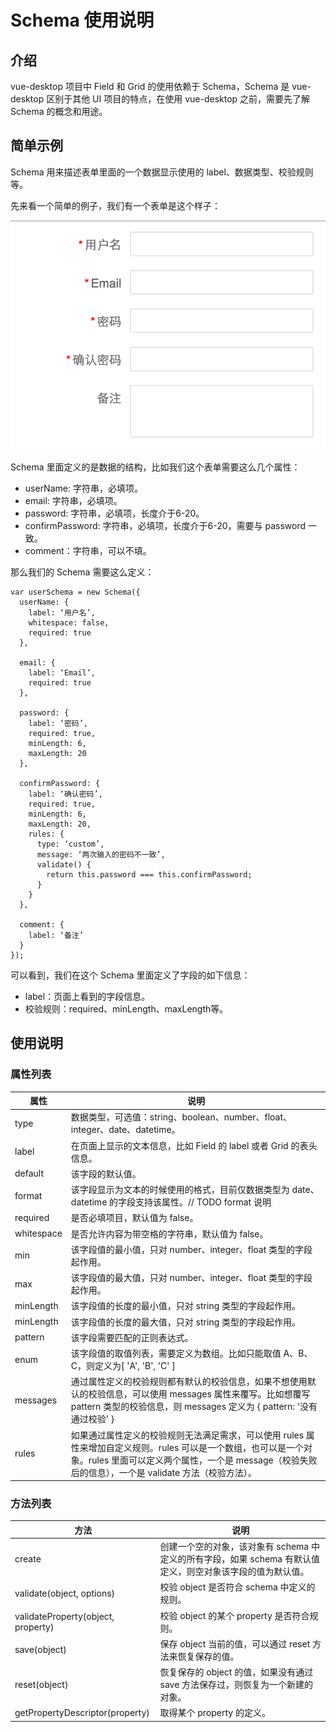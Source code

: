 # Schema 使用说明

## 介绍
vue-desktop 项目中 Field 和 Grid 的使用依赖于 Schema，Schema 是 vue-desktop 区别于其他 UI 项目的特点，在使用 vue-desktop 之前，需要先了解 Schema 的概念和用途。

## 简单示例
Schema 用来描述表单里面的一个数据显示使用的 label、数据类型、校验规则等。

先来看一个简单的例子，我们有一个表单是这个样子：

![First Form](first-form.png)

Schema 里面定义的是数据的结构，比如我们这个表单需要这么几个属性：

- userName: 字符串，必填项。
- email: 字符串，必填项。
- password: 字符串，必填项，长度介于6-20。
- confirmPassword: 字符串，必填项，长度介于6-20，需要与 password 一致。
- comment：字符串，可以不填。

那么我们的 Schema 需要这么定义：

```
var userSchema = new Schema({
  userName: {
    label: ‘用户名’,
    whitespace: false,
    required: true
  },

  email: {
    label: ‘Email’,
    required: true
  },

  password: {
    label: ‘密码’,
    required: true,
    minLength: 6,
    maxLength: 20
  },

  confirmPassword: {
    label: ‘确认密码’,
    required: true,
    minLength: 6,
    maxLength: 20,
    rules: {
      type: ‘custom’,
      message: ‘两次输入的密码不一致’,
      validate() {
        return this.password === this.confirmPassword;
      }
    }
  },

  comment: {
    label: ‘备注’
  }
});
```

可以看到，我们在这个 Schema 里面定义了字段的如下信息：
- label：页面上看到的字段信息。
- 校验规则：required、minLength、maxLength等。

## 使用说明

### 属性列表

| 属性 | 说明 |
|------|------|
| type | 数据类型，可选值：string、boolean、number、float、integer、date、datetime。 |
| label | 在页面上显示的文本信息，比如 Field 的 label 或者 Grid 的表头信息。 |
| default | 该字段的默认值。|
| format | 该字段显示为文本的时候使用的格式，目前仅数据类型为 date、datetime 的字段支持该属性。// TODO format 说明 |
| required | 是否必填项目，默认值为 false。|
| whitespace | 是否允许内容为带空格的字符串，默认值为 false。|
| min | 该字段值的最小值，只对 number、integer、float 类型的字段起作用。|
| max | 该字段值的最大值，只对 number、integer、float 类型的字段起作用。|
| minLength | 该字段值的长度的最小值，只对 string 类型的字段起作用。|
| minLength | 该字段值的长度的最大值，只对 string 类型的字段起作用。|
| pattern |  该字段需要匹配的正则表达式。 |
| enum | 该字段值的取值列表，需要定义为数组。比如只能取值 A、B、C，则定义为[ 'A', 'B', 'C' ] |
| messages | 通过属性定义的校验规则都有默认的校验信息，如果不想使用默认的校验信息，可以使用 messages 属性来覆写。比如想覆写 pattern 类型的校验信息，则 messages 定义为 { pattern: '没有通过校验' }|
| rules | 如果通过属性定义的校验规则无法满足需求，可以使用 rules 属性来增加自定义规则。rules 可以是一个数组，也可以是一个对象。rules 里面可以定义两个属性，一个是 message（校验失败后的信息），一个是 validate 方法（校验方法）。|

### 方法列表

| 方法 | 说明 |
| ------ | ------ |
| create | 创建一个空的对象，该对象有 schema 中定义的所有字段，如果 schema 有默认值定义，则空对象该字段的值为默认值。|
| validate(object, options) | 校验 object 是否符合 schema 中定义的规则。 |
| validateProperty(object, property) | 校验 object 的某个 property 是否符合规则。 |
| save(object) | 保存 object 当前的值，可以通过 reset 方法来恢复保存的值。 |
| reset(object) | 恢复保存的 object 的值，如果没有通过 save 方法保存过，则恢复为一个新建的对象。| 
| getPropertyDescriptor(property) | 取得某个 property 的定义。 |
